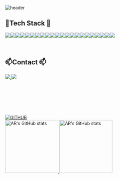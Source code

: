 <div align="left">
  
![header](https://capsule-render.vercel.app/api?type=waving&color=timeGradient&text=Welcome%20to%20AR's%20GitHub%20👋&animation=twinkling&fontSize=35&fontAlignY=40&fontAlign=70&height=250)
<br>

## 🔨Tech Stack 🔨

<div style="display:flex; flex-direction:row;">
  <img src="https://img.shields.io/badge/Python-3776AB?style=for-the-badge&logo=python&logoColor=white" />
  <img src="https://img.shields.io/badge/R-276DC3?style=for-the-badge&logo=r&logoColor=white" />
  <img src="https://img.shields.io/badge/Java-007396?style=for-the-badge&logo=Java&logoColor=white" />
  <br>
  <img src="https://img.shields.io/badge/PyTorch-EE4C2C?style=for-the-badge&logo=PyTorch&logoColor=white" />
  <img src="https://img.shields.io/badge/TensorFlow-FF6F00?style=for-the-badge&logo=TensorFlow&logoColor=white" />
  <img src="https://img.shields.io/badge/Scikit--learn-F7931E?style=for-the-badge&logo=scikit-learn&logoColor=white" />
  <img src="https://img.shields.io/badge/Plotly-3F4F75?style=for-the-badge&logo=Plotly&logoColor=white" />
  <br>
  <img src="https://img.shields.io/badge/VS_Code-007ACC?style=for-the-badge&logo=visual-studio-code&logoColor=white" />
  <img src="https://img.shields.io/badge/RStudio-75AADB?style=for-the-badge&logo=RStudio&logoColor=white" />
  <img src="https://img.shields.io/badge/Android_Studio-3DDC84?style=for-the-badge&logo=android-studio&logoColor=white" />
  <br>
  <img src="https://img.shields.io/badge/MySQL-4479A1?style=for-the-badge&logo=mysql&logoColor=white" />
  <img src="https://img.shields.io/badge/MongoDB-47A248?style=for-the-badge&logo=mongodb&logoColor=white" />
  <br>
  <img src="https://img.shields.io/badge/Git-F05032?style=for-the-badge&logo=git&logoColor=white" />
  <img src="https://img.shields.io/badge/GitHub-181717?style=for-the-badge&logo=github&logoColor=white" />
  <img src="https://img.shields.io/badge/Docker-2496ED?style=for-the-badge&logo=docker&logoColor=white" />
  <img src="https://img.shields.io/badge/KubeFlow-326CE5?style=for-the-badge&logo=KubeFlow&logoColor=white" />
  <br>
  <img src="https://img.shields.io/badge/linux-FCC624?style=for-the-badge&logo=linux&logoColor=black"/> 
  <img src="https://img.shields.io/badge/Ubuntu-E95420?style=for-the-badge&logo=ubuntu&logoColor=white" />
  <br>
  <img src="https://img.shields.io/badge/Notion-000000?style=for-the-badge&logo=notion&logoColor=white" />
  <img src="https://img.shields.io/badge/Confluence-172B4D?style=for-the-badge&logo=Confluence&logoColor=white" />
  <img src="https://img.shields.io/badge/Jira-0052CC?style=for-the-badge&logo=jira&logoColor=white" />
  <img src="https://img.shields.io/badge/Slack-4A154B?style=for-the-badge&logo=slack&logoColor=white" />
  <br>
</div><br><br>

## 📫Contact 📫
<div align="left">
  <a href="mailto:sar10320@naver.com">
        <img src="https://img.shields.io/badge/NaverMail-03CF5D?style=for-the-badge&logo=Gmail&logoColor=white">
  </a>
  </a>
  <a href="https://www.linkedin.com/in/areumsim">
    <img src="https://img.shields.io/badge/LinkedIn-0077B5?style=for-the-badge&logo=linkedin&logoColor=white">
  </a>
</div><br><br>

<br><br>
##
<a href="https://github.com/areumsim">
  <img src="https://hits.seeyoufarm.com/api/count/incr/badge.svg?url=https%3A%2F%2Fgithub.com%2Fareumsim&count_bg=%23F29494&title_bg=%232F2E2E&icon=github.svg&icon_color=%23FFFFFF&title=GITHUB&edge_flat=false" alt="GITHUB">
</a>
<br>
<a href="https://github.com/areumsim/github-readme-stats">
  <img style="height:170px" src="https://github-readme-stats.vercel.app/api?username=areumsim&include_all_commits=true&theme=nord&hide_border=true&count_private=true" alt="AR's GitHub stats">
</a>
<a href="https://github.com/areumsim/github-readme-stats">
  <img style="height:170px" src="https://github-readme-stats.vercel.app/api/top-langs/?username=areumsim&theme=nord&hide_border=true&layout=compact" alt="AR's GitHub stats">
</a>



<!--
[![GITHUB](https://hits.seeyoufarm.com/api/count/incr/badge.svg?url=https%3A%2F%2Fgithub.com%2Fareumsim&count_bg=%23F29494&title_bg=%232F2E2E&icon=github.svg&icon_color=%23FFFFFF&title=GITHUB&edge_flat=false)](https://github.com/areumsim)
[![AR's GitHub stats](https://github-readme-stats.vercel.app/api?username=areumsim&include_all_commits=true&theme=nord&hide_border=true&count_private=true)](https://github.com/areumsim/github-readme-stats)
--!>



<!-- 
###########################################################################
<p align="left">
  <strong> 🔠 Languages:</strong> &nbsp;
  <img src="https://img.shields.io/badge/Python-3776AB?style=for-the-badge&logo=python&logoColor=white" />
  <img src="https://img.shields.io/badge/R-276DC3?style=for-the-badge&logo=r&logoColor=white" />
  <img src="https://img.shields.io/badge/Java-007396?style=for-the-badge&logo=Java&logoColor=white"> 
  <br>
  <strong> 🧠 ML/DL :</strong> &nbsp;
  <img src="https://img.shields.io/badge/TensorFlow-FF6F00?style=for-the-badge&logo=TensorFlow&logoColor=white" />
  <img src="https://img.shields.io/badge/PyTorch-EE4C2C?style=for-the-badge&logo=PyTorch&logoColor=white" />
  <img src="https://img.shields.io/badge/Scikit--learn-F7931E?style=for-the-badge&logo=scikit-learn&logoColor=white" />
  <img src="https://img.shields.io/badge/Plotly-3F4F75?style=for-the-badge&logo=Plotly&logoColor=white" />
  <br>
  <strong> 💻 IDEs :</strong> &nbsp;
  <img src="https://img.shields.io/badge/VS_Code-007ACC?style=for-the-badge&logo=visual-studio-code&logoColor=white" />
  <img src="https://img.shields.io/badge/RStudio-75AADB?style=for-the-badge&logo=RStudio&logoColor=white" />
  <img src="https://img.shields.io/badge/Android_Studio-3DDC84?style=for-the-badge&logo=android-studio&logoColor=white" />
  <br>
  <strong> 🗃️ Databases :</strong> &nbsp;
  <img src="https://img.shields.io/badge/MySQL-4479A1?style=for-the-badge&logo=mysql&logoColor=white" />
  <img src="https://img.shields.io/badge/MongoDB-47A248?style=for-the-badge&logo=mongodb&logoColor=white" />
  <br>
  <strong> 🛠 DevOps :</strong> &nbsp;
  <img src="https://img.shields.io/badge/Git-F05032?style=for-the-badge&logo=git&logoColor=white" />
  <img src="https://img.shields.io/badge/GitHub-181717?style=for-the-badge&logo=github&logoColor=white" />
  <img src="https://img.shields.io/badge/Docker-2496ED?style=for-the-badge&logo=docker&logoColor=white" />
  <img src="https://img.shields.io/badge/KubeFlow-326CE5?style=for-the-badge&logo=KubeFlow&logoColor=white" />
  <br>
  <strong> 🖥️ Operating Systems :</strong> &nbsp;
  <img src="https://img.shields.io/badge/linux-FCC624?style=for-the-badge&logo=linux&logoColor=black"> 
  <img src="https://img.shields.io/badge/Ubuntu-E95420?style=for-the-badge&logo=ubuntu&logoColor=white" />
  <br>
  <strong> 🌀 Collaboration Tools :</strong> &nbsp;
  <img src="https://img.shields.io/badge/Notion-000000?style=for-the-badge&logo=notion&logoColor=white" />
  <img src="https://img.shields.io/badge/Confluence-172B4D?style=for-the-badge&logo=Confluence&logoColor=white" />
  <img src="https://img.shields.io/badge/Jira-0052CC?style=for-the-badge&logo=jira&logoColor=white" />
  <img src="https://img.shields.io/badge/Slack-4A154B?style=for-the-badge&logo=slack&logoColor=white" />
</p> <br>
###########################################################################
--!>

